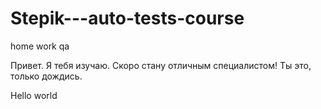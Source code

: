 # Stepik---auto-tests-course
home work qa

Привет. Я тебя изучаю. Скоро стану отличным специалистом! Ты это, только дождись.

Hello world